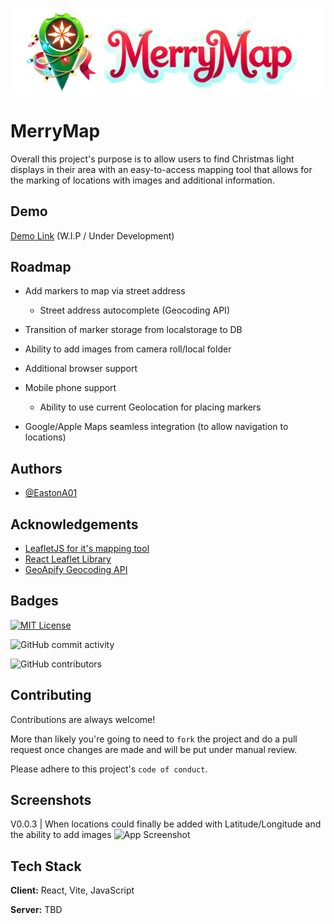 
![Logo](https://raw.githubusercontent.com/EastonA01/MerryMap/refs/heads/main/MerryMapBanner.png)


# MerryMap

Overall this project's purpose is to allow users to find Christmas light displays in their area with an easy-to-access mapping tool that allows for the marking of locations with images and additional information.




## Demo

[Demo Link](https://eastona01.github.io/MerryMap) (W.I.P / Under Development)


## Roadmap

- Add markers to map via street address

    - Street address autocomplete (Geocoding API)

- Transition of marker storage from localstorage to DB

- Ability to add images from camera roll/local folder

- Additional browser support

- Mobile phone support

    - Ability to use current Geolocation for placing markers

- Google/Apple Maps seamless integration (to allow navigation to locations)


## Authors

- [@EastonA01](https://www.github.com/EastonA01)


## Acknowledgements

- [LeafletJS for it's mapping tool](https://leafletjs.com/)
- [React Leaflet Library](https://react-leaflet.js.org/)
- [GeoApify Geocoding API](https://apidocs.geoapify.com/)


## Badges

[![MIT License](https://img.shields.io/badge/License-MIT-green.svg)](https://choosealicense.com/licenses/mit/)

![GitHub commit activity](https://img.shields.io/github/commit-activity/y/EastonA01/MerryMap)

![GitHub contributors](https://img.shields.io/github/contributors/EastonA01/MerryMap)




## Contributing

Contributions are always welcome!

More than likely you're going to need to `fork` the project and do a pull request once changes are made and will be put under manual review.

Please adhere to this project's `code of conduct`.


## Screenshots

V0.0.3 | When locations could finally be added with Latitude/Longitude and the ability to add images
![App Screenshot](https://cdn.discordapp.com/attachments/1149787060299898920/1313585187526807724/image.png?ex=6750ab09&is=674f5989&hm=6c57dee20820e02cbc1112f201fafcbeaf656761188a66c2b842308880faf9c4&e)


## Tech Stack

**Client:** React, Vite, JavaScript

**Server:** TBD


